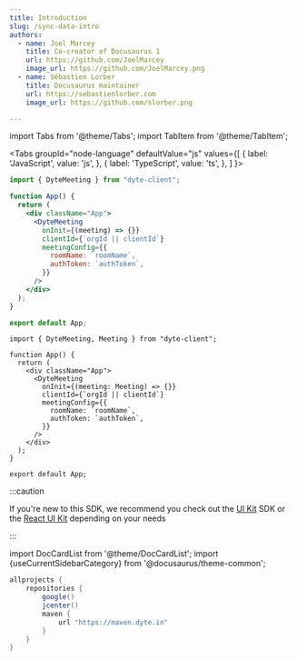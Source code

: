 ```yaml
---
title: Introduction
slug: /sync-data-intro
authors:
  - name: Joel Marcey
    title: Co-creator of Docusaurus 1
    url: https://github.com/JoelMarcey
    image_url: https://github.com/JoelMarcey.png
  - name: Sébastien Lorber
    title: Docusaurus maintainer
    url: https://sebastienlorber.com
    image_url: https://github.com/slorber.png

---
```

<!-- # Overview -->

import Tabs from '@theme/Tabs';
import TabItem from '@theme/TabItem';

<Tabs
  groupId="node-language"
  defaultValue="js"
  values={[
    { label: 'JavaScript', value: 'js', },
    { label: 'TypeScript', value: 'ts', },
  ]
}>
<TabItem value="js">

```jsx
import { DyteMeeting } from "dyte-client";

function App() {
  return (
    <div className="App">
      <DyteMeeting
        onInit={(meeting) => {}}
        clientId={`orgId || clientId`}
        meetingConfig={{
          roomName: `roomName`,
          authToken: `authToken`,
        }}
      />
    </div>
  );
}

export default App;
```

</TabItem>
<TabItem value="ts">

```tsx
import { DyteMeeting, Meeting } from "dyte-client";

function App() {
  return (
    <div className="App">
      <DyteMeeting
        onInit={(meeting: Meeting) => {}}
        clientId={`orgId || clientId`}
        meetingConfig={{
          roomName: `roomName`,
          authToken: `authToken`,
        }}
      />
    </div>
  );
}

export default App;
```

</TabItem>
</Tabs>

:::caution

If you're new to this SDK, we recommend you check out the [UI Kit](/ui-kit) SDK or
the [React UI Kit](/react-ui-kit) depending on your needs

:::

import DocCardList from '@theme/DocCardList';
import {useCurrentSidebarCategory} from '@docusaurus/theme-common';

<DocCardList items={useCurrentSidebarCategory().items.slice(1)}/>

```groovy
allprojects {
    repositories {
        google()
        jcenter()
        maven {
            url "https://maven.dyte.in"
        }
    }
}
```